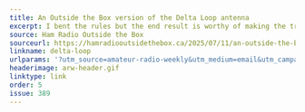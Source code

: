 ```yaml
---
title: An Outside the Box version of the Delta Loop antenna
excerpt: I bent the rules but the end result is worthy of making the trip to the field this summer.
source: Ham Radio Outside the Box
sourceurl: https://hamradiooutsidethebox.ca/2025/07/11/an-outside-the-box-version-of-the-delta-loop-antenna/
linkname: delta-loop
urlparams: '?utm_source=amateur-radio-weekly&utm_medium=email&utm_campaign=newsletter'
headerimage: arw-header.gif
linktype: link
order: 5
issue: 389
---
```


